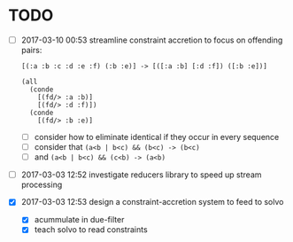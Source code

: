 # TODO

- [ ] 2017-03-10 00:53 streamline constraint accretion to focus on offending pairs:

    `[(:a :b :c :d :e :f) (:b :e)] -> [([:a :b] [:d :f]) ([:b :e])]`
    
    ```
    (all
      (conde
        [(fd/> :a :b)]
        [(fd/> :d :f)])
      (conde
        [(fd/> :b :e)]
    ```
    
    - [ ] consider how to eliminate identical if they occur in every sequence
    - [ ] consider that `(a<b | b<c) && (b<c) -> (b<c)`
    - [ ] and `(a<b | b<c) && (c<b) -> (a<b)`

- [ ] 2017-03-03 12:52 investigate reducers library to speed up stream processing
- [x] 2017-03-03 12:53 design a constraint-accretion system to feed to solvo
    - [x] acummulate in due-filter
    - [x] teach solvo to read constraints
